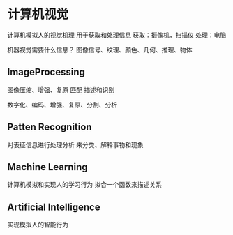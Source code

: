 # 计算机视觉

计算机模拟人的视觉机理
用于获取和处理信息
获取：摄像机，扫描仪
处理：电脑

机器视觉需要什么信息？
图像信号、纹理、颜色、几何、推理、物体

## ImageProcessing

图像压缩、增强、复原
匹配
描述和识别

数字化、编码、增强、复原、分割、分析

## Patten Recognition

对表征信息进行处理分析
来分类、解释事物和现象

## Machine Learning

计算机模拟和实现人的学习行为
拟合一个函数来描述关系

## Artificial Intelligence

实现模拟人的智能行为